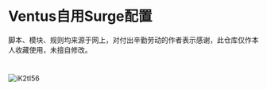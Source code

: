 # Ventus自用Surge配置
脚本、模块、规则均来源于网上，对付出辛勤劳动的作者表示感谢，此仓库仅作本人收藏使用，未擅自修改。

# 

![iK2tI56](https://i.imgur.com/iK2tI56.jpg)
